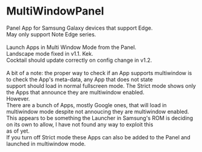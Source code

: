 # MultiWindowPanel<br />
Panel App for Samsung Galaxy devices that support Edge.<br />
May only support Note Edge series.<br />
<br />
Launch Apps in Multi Window Mode from the Panel.<br />
Landscape mode fixed in v1.1. Kek.<br />
Cocktail should update correctly on config change in v1.2.<br />
<br />
A bit of a note: the proper way to check if an App supports multiwindow is to check the App's meta-data, any App that does not state<br />
support should load in normal fullscreen mode. The Strict mode shows only the Apps that announce they are multiwindow enabled.<br />
However.<br />
There are a bunch of Apps, mostly Google ones, that will load in multiwindow mode despite not annoucing they are multiwindow enabled.<br />
This appears to be something the Launcher in Samsung's ROM is deciding on its own to allow, I have not found any way to exploit this<br />
as of yet.<br />
If you turn off Strict mode these Apps can also be added to the Panel and launched in multiwindow mode.<br />
